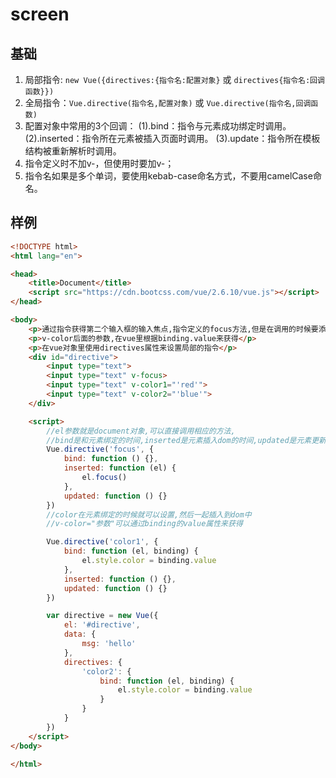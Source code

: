 # screen




## 基础
1. 局部指令: `new Vue({directives:{指令名:配置对象}`  或  `directives{指令名:回调函数}})`																
2. 全局指令：`Vue.directive(指令名,配置对象)` 或   `Vue.directive(指令名,回调函数)`
3. 配置对象中常用的3个回调：
    (1).bind：指令与元素成功绑定时调用。
    (2).inserted：指令所在元素被插入页面时调用。
    (3).update：指令所在模板结构被重新解析时调用。
4. 指令定义时不加v-，但使用时要加v-；
5. 指令名如果是多个单词，要使用kebab-case命名方式，不要用camelCase命名。

## 样例
```html
<!DOCTYPE html>
<html lang="en">

<head>
    <title>Document</title>
    <script src="https://cdn.bootcss.com/vue/2.6.10/vue.js"></script>
</head>

<body>
    <p>通过指令获得第二个输入框的输入焦点,指令定义的focus方法,但是在调用的时候要添加v-既v-focus</p>
    <p>v-color后面的参数,在vue里根据binding.value来获得</p>
    <p>在vue对象里使用directives属性来设置局部的指令</p>
    <div id="directive">
        <input type="text">
        <input type="text" v-focus>
        <input type="text" v-color1="'red'">
        <input type="text" v-color2="'blue'">
    </div>

    <script>
        //el参数就是document对象,可以直接调用相应的方法,
        //bind是和元素绑定的时间,inserted是元素插入dom的时间,updated是元素更新的时间,焦点实在dom加载完成后才有的,所以要在inserted里绑定,bind里绑定无效
        Vue.directive('focus', {
            bind: function () {},
            inserted: function (el) {
                el.focus()
            },
            updated: function () {}
        })
        //color在元素绑定的时候就可以设置,然后一起插入到dom中
        //v-color="参数"可以通过binding的value属性来获得

        Vue.directive('color1', {
            bind: function (el, binding) {
                el.style.color = binding.value
            },
            inserted: function () {},
            updated: function () {}
        })

        var directive = new Vue({
            el: '#directive',
            data: {
                msg: 'hello'
            },
            directives: {
                'color2': {
                    bind: function (el, binding) {
                        el.style.color = binding.value
                    }
                }
            }
        })
    </script>
</body>

</html>
```
